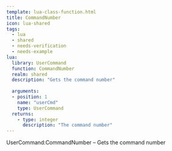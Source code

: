 ```yaml
---
template: lua-class-function.html
title: CommandNumber
icon: lua-shared
tags:
  - lua
  - shared
  - needs-verification
  - needs-example
lua:
  library: UserCommand
  function: CommandNumber
  realm: shared
  description: "Gets the command number"
  
  arguments:
  - position: 1
    name: "userCmd"
    type: UserCommand
  returns:
    - type: integer
      description: "The command number"
---
```


<div class="lua__search__keywords">
UserCommand:CommandNumber &#x2013; Gets the command number
</div>

